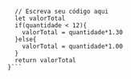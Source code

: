 ```unction calculaPrecoTotal(quantidade) {
  // Escreva seu código aqui
  let valorTotal
  if(quantidade < 12){
    valorTotal = quantidade*1.30
  }else{
    valorTotal = quantidade*1.00
  }
  return valorTotal
}```